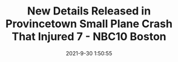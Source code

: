 ---
"title": "New Details Released in Provincetown Small Plane Crash That Injured 7 - NBC10 Boston"
"date": "2021-9-30 1:50:55"
"feed_name": "GOOGLENEWSPLANE"
"feed_website": "https://news.google.com/search?q=plane%20%2B%20accident&hl=en-US&gl=US&ceid=US%3Aen"
"feed_rss": "https://news.google.com/rss/search?q=plane%20%2B%20accident&hl=en-US&gl=US&ceid=US%3Aen"
"link": "https://www.nbcboston.com/news/local/new-details-released-in-provincetown-small-plane-crash-that-injured-7/2504275/"
"source": "{'href': 'https://www.nbcboston.com', 'title': 'NBC10 Boston'}"
"file": "_posts/2021-1-1-82dd8b9fa6e10a6815868fad3f6c480393ed74bc.md"
"accident": "1"
"drilling": "0"
"dead": "0"
"injured": "7"
"arrested": "0"
"place": "unknown place"
"where": "road site"
"causes": "crash"
---